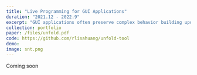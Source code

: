 ```yaml
---
title: "Live Programming for GUI Applications"
duration: "2021.12 - 2022.9"
excerpt: "GUI applications often preserve complex behavior building upon at least three layers of information: GUI changes, code execution, and user-interactions. To help programmers reason about the behavior of GUI applications during debugging, I built a live programming environment that directly displays a time line of intermediate GUI states upon user interactions with the GUI. Without using logs or breakpoints, users can see a timeline of changes in the GUI and their connections to the code in the tool, and such information is always up-to-date to the code."
collection: portfolio
paper: /files/unfold.pdf
code: https://github.com/rlisahuang/unfold-tool
demo:
image: snt.png
---
```


Coming soon
